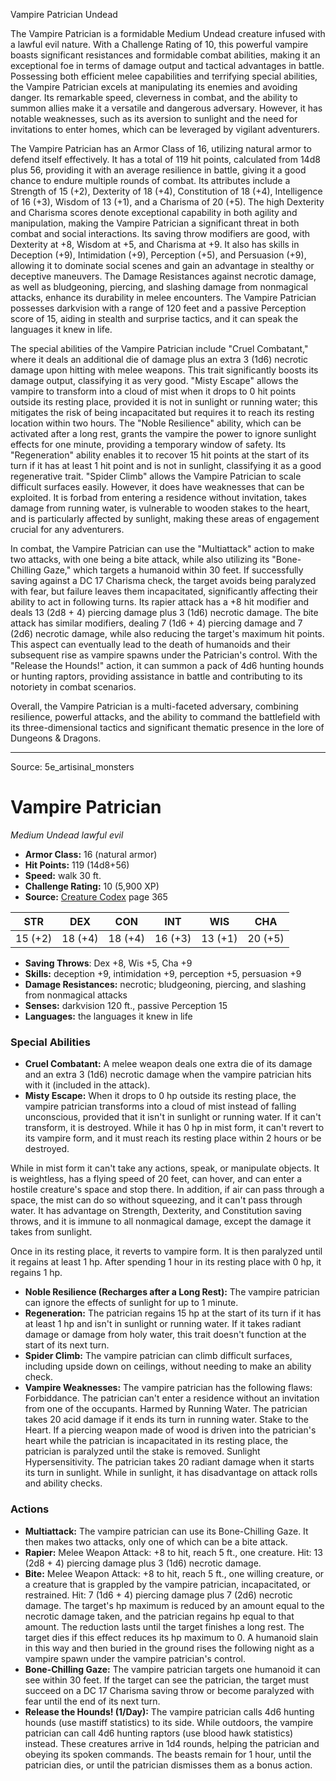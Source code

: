 <MonsterName/>Vampire Patrician</MonsterName>
<CreatureType/>Undead</CreatureType>

<summary>The Vampire Patrician is a formidable Medium Undead creature infused with a lawful evil nature. With a Challenge Rating of 10, this powerful vampire boasts significant resistances and formidable combat abilities, making it an exceptional foe in terms of damage output and tactical advantages in battle. Possessing both efficient melee capabilities and terrifying special abilities, the Vampire Patrician excels at manipulating its enemies and avoiding danger. Its remarkable speed, cleverness in combat, and the ability to summon allies make it a versatile and dangerous adversary. However, it has notable weaknesses, such as its aversion to sunlight and the need for invitations to enter homes, which can be leveraged by vigilant adventurers.</summary>

<detail>

The Vampire Patrician has an Armor Class of 16, utilizing natural armor to defend itself effectively. It has a total of 119 hit points, calculated from 14d8 plus 56, providing it with an average resilience in battle, giving it a good chance to endure multiple rounds of combat. Its attributes include a Strength of 15 (+2), Dexterity of 18 (+4), Constitution of 18 (+4), Intelligence of 16 (+3), Wisdom of 13 (+1), and a Charisma of 20 (+5). The high Dexterity and Charisma scores denote exceptional capability in both agility and manipulation, making the Vampire Patrician a significant threat in both combat and social interactions. Its saving throw modifiers are good, with Dexterity at +8, Wisdom at +5, and Charisma at +9. It also has skills in Deception (+9), Intimidation (+9), Perception (+5), and Persuasion (+9), allowing it to dominate social scenes and gain an advantage in stealthy or deceptive maneuvers. The Damage Resistances against necrotic damage, as well as bludgeoning, piercing, and slashing damage from nonmagical attacks, enhance its durability in melee encounters. The Vampire Patrician possesses darkvision with a range of 120 feet and a passive Perception score of 15, aiding in stealth and surprise tactics, and it can speak the languages it knew in life.

The special abilities of the Vampire Patrician include "Cruel Combatant," where it deals an additional die of damage plus an extra 3 (1d6) necrotic damage upon hitting with melee weapons. This trait significantly boosts its damage output, classifying it as very good. "Misty Escape" allows the vampire to transform into a cloud of mist when it drops to 0 hit points outside its resting place, provided it is not in sunlight or running water; this mitigates the risk of being incapacitated but requires it to reach its resting location within two hours. The "Noble Resilience" ability, which can be activated after a long rest, grants the vampire the power to ignore sunlight effects for one minute, providing a temporary window of safety. Its "Regeneration" ability enables it to recover 15 hit points at the start of its turn if it has at least 1 hit point and is not in sunlight, classifying it as a good regenerative trait. "Spider Climb" allows the Vampire Patrician to scale difficult surfaces easily. However, it does have weaknesses that can be exploited. It is forbad from entering a residence without invitation, takes damage from running water, is vulnerable to wooden stakes to the heart, and is particularly affected by sunlight, making these areas of engagement crucial for any adventurers.

In combat, the Vampire Patrician can use the "Multiattack" action to make two attacks, with one being a bite attack, while also utilizing its "Bone-Chilling Gaze," which targets a humanoid within 30 feet. If successfully saving against a DC 17 Charisma check, the target avoids being paralyzed with fear, but failure leaves them incapacitated, significantly affecting their ability to act in following turns. Its rapier attack has a +8 hit modifier and deals 13 (2d8 + 4) piercing damage plus 3 (1d6) necrotic damage. The bite attack has similar modifiers, dealing 7 (1d6 + 4) piercing damage and 7 (2d6) necrotic damage, while also reducing the target's maximum hit points. This aspect can eventually lead to the death of humanoids and their subsequent rise as vampire spawns under the Patrician's control. With the "Release the Hounds!" action, it can summon a pack of 4d6 hunting hounds or hunting raptors, providing assistance in battle and contributing to its notoriety in combat scenarios.

Overall, the Vampire Patrician is a multi-faceted adversary, combining resilience, powerful attacks, and the ability to command the battlefield with its three-dimensional tactics and significant thematic presence in the lore of Dungeons & Dragons.</detail>



---

Source: 5e_artisinal_monsters

# Vampire Patrician

*Medium* *Undead* *lawful evil*

- **Armor Class:** 16 (natural armor)
- **Hit Points:** 119 (14d8+56)
- **Speed:** walk 30 ft.
- **Challenge Rating:** 10 (5,900 XP)
- **Source:** [Creature Codex](https://koboldpress.com/kpstore/product/creature-codex-for-5th-edition-dnd) page 365

| STR | DEX | CON | INT | WIS | CHA |
| --- | --- | --- | --- | --- | --- |
| 15 (+2) | 18 (+4) | 18 (+4) | 16 (+3) | 13 (+1) | 20 (+5) |

- **Saving Throws**: Dex +8, Wis +5, Cha +9
- **Skills:** deception +9, intimidation +9, perception +5, persuasion +9
- **Damage Resistances:** necrotic; bludgeoning, piercing, and slashing from nonmagical attacks
- **Senses:** darkvision 120 ft., passive Perception 15
- **Languages:** the languages it knew in life

### Special Abilities

- **Cruel Combatant:** A melee weapon deals one extra die of its damage and an extra 3 (1d6) necrotic damage when the vampire patrician hits with it (included in the attack).
- **Misty Escape:** When it drops to 0 hp outside its resting place, the vampire patrician transforms into a cloud of mist instead of falling unconscious, provided that it isn't in sunlight or running water. If it can't transform, it is destroyed. While it has 0 hp in mist form, it can't revert to its vampire form, and it must reach its resting place within 2 hours or be destroyed. 

While in mist form it can't take any actions, speak, or manipulate objects. It is weightless, has a flying speed of 20 feet, can hover, and can enter a hostile creature's space and stop there. In addition, if air can pass through a space, the mist can do so without squeezing, and it can't pass through water. It has advantage on Strength, Dexterity, and Constitution saving throws, and it is immune to all nonmagical damage, except the damage it takes from sunlight. 

Once in its resting place, it reverts to vampire form. It is then paralyzed until it regains at least 1 hp. After spending 1 hour in its resting place with 0 hp, it regains 1 hp.
- **Noble Resilience (Recharges after a Long Rest):** The vampire patrician can ignore the effects of sunlight for up to 1 minute.
- **Regeneration:** The patrician regains 15 hp at the start of its turn if it has at least 1 hp and isn't in sunlight or running water. If it takes radiant damage or damage from holy water, this trait doesn't function at the start of its next turn.
- **Spider Climb:** The vampire patrician can climb difficult surfaces, including upside down on ceilings, without needing to make an ability check.
- **Vampire Weaknesses:** The vampire patrician has the following flaws:
Forbiddance. The patrician can't enter a residence without an invitation from one of the occupants.
Harmed by Running Water. The patrician takes 20 acid damage if it ends its turn in running water.
Stake to the Heart. If a piercing weapon made of wood is driven into the patrician's heart while the patrician is incapacitated in its resting place, the patrician is paralyzed until the stake is removed.
Sunlight Hypersensitivity. The patrician takes 20 radiant damage when it starts its turn in sunlight. While in sunlight, it has disadvantage on attack rolls and ability checks.

### Actions

- **Multiattack:** The vampire patrician can use its Bone-Chilling Gaze. It then makes two attacks, only one of which can be a bite attack.
- **Rapier:** Melee Weapon Attack: +8 to hit, reach 5 ft., one creature. Hit: 13 (2d8 + 4) piercing damage plus 3 (1d6) necrotic damage.
- **Bite:** Melee Weapon Attack: +8 to hit, reach 5 ft., one willing creature, or a creature that is grappled by the vampire patrician, incapacitated, or restrained. Hit: 7 (1d6 + 4) piercing damage plus 7 (2d6) necrotic damage. The target's hp maximum is reduced by an amount equal to the necrotic damage taken, and the patrician regains hp equal to that amount. The reduction lasts until the target finishes a long rest. The target dies if this effect reduces its hp maximum to 0. A humanoid slain in this way and then buried in the ground rises the following night as a vampire spawn under the vampire patrician's control.
- **Bone-Chilling Gaze:** The vampire patrician targets one humanoid it can see within 30 feet. If the target can see the patrician, the target must succeed on a DC 17 Charisma saving throw or become paralyzed with fear until the end of its next turn.
- **Release the Hounds! (1/Day):** The vampire patrician calls 4d6 hunting hounds (use mastiff statistics) to its side. While outdoors, the vampire patrician can call 4d6 hunting raptors (use blood hawk statistics) instead. These creatures arrive in 1d4 rounds, helping the patrician and obeying its spoken commands. The beasts remain for 1 hour, until the patrician dies, or until the patrician dismisses them as a bonus action.




